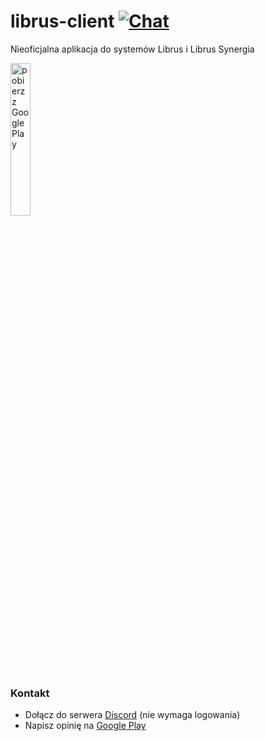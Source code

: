 # librus-client [![Chat](https://img.shields.io/badge/chat-on%20discord-7289da.svg)](https://discord.gg/r6Ugyk2)
Nieoficjalna aplikacja do systemów Librus i Librus Synergia


<a target="_blank" href="https://play.google.com/store/apps/details?id=pl.librus.client&pcampaignid=MKT-Other-global-all-co-prtnr-py-PartBadge-Mar2515-1"><img width="25%" height="25%" alt="pobierz z Google Play" src="https://play.google.com/intl/en_us/badges/images/generic/pl_badge_web_generic.png"/>
</a>
### Kontakt
- Dołącz do serwera [Discord](https://discord.gg/r6Ugyk2) (nie wymaga logowania)
- Napisz opinię na [Google Play](https://play.google.com/store/apps/details?id=pl.librus.client)
